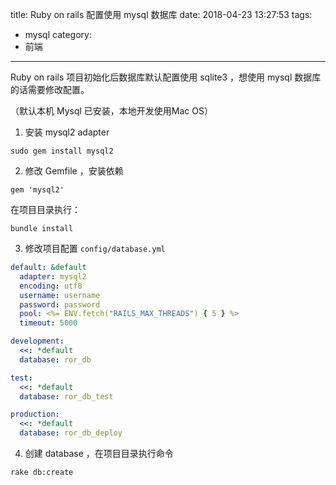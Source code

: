 title: Ruby on rails 配置使用 mysql 数据库
date: 2018-04-23 13:27:53
tags:
- mysql
category:
- 前端
---

Ruby on rails 项目初始化后数据库默认配置使用 sqlite3 ，想使用 mysql 数据库的话需要修改配置。

（默认本机 Mysql 已安装，本地开发使用Mac OS）

1. 安装 mysql2 adapter
```
sudo gem install mysql2
```

2. 修改 Gemfile ，安装依赖
```
gem 'mysql2'
```
在项目目录执行：
```
bundle install
```
<!-- more -->

3. 修改项目配置 `config/database.yml`
```yaml
default: &default
  adapter: mysql2
  encoding: utf8
  username: username
  password: password
  pool: <%= ENV.fetch("RAILS_MAX_THREADS") { 5 } %>
  timeout: 5000

development:
  <<: *default
  database: ror_db

test:
  <<: *default
  database: ror_db_test

production:
  <<: *default
  database: ror_db_deploy
```

4. 创建 database ，在项目目录执行命令
```
rake db:create
```


